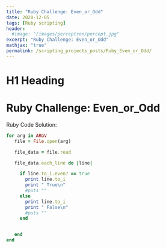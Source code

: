 ```yaml
---
title: "Ruby Challenge: Even_or_Odd"
date: 2020-12-05
tags: [Ruby scripting]
header:
  #image: "/images/perceptron/percept.jpg"
excerpt: "Ruby Challenge: Even_or_Odd"
mathjax: "true"
permalink: /scripting_projects_posts/Ruby_Even_or_Odd/
---
```


# H1 Heading
# Ruby Challenge: Even_or_Odd

Ruby Code Solution:
```ruby
for arg in ARGV
   file = File.open(arg)

   file_data = file.read

   file_data.each_line do |line|

     if line.to_i.even? == true
       print line.to_i
       print " True\n"
       #puts ""
     else
       print line.to_i
       print " False\n"
       #puts ""
     end


   end
end
```

